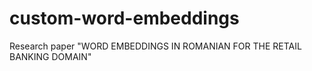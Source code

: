 # custom-word-embeddings
Research paper "WORD EMBEDDINGS IN ROMANIAN FOR THE RETAIL BANKING DOMAIN"
